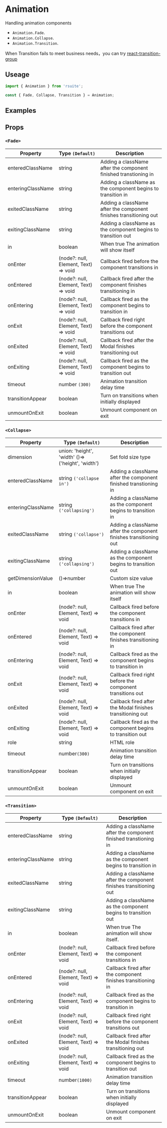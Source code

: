 # Animation

Handling animation components

- `Animation.Fade`.
- `Animation.Collapse`.
- `Animation.Transition`.

When Transition fails to meet business needs，you can try [react-transition-group](https://github.com/reactjs/react-transition-group)

## Useage

```js
import { Animation } from 'rsuite';

const { Fade, Collapse, Transition } = Animation;
```

## Examples

<!--{demo}-->

## Props

### `<Fade>`

| Property          | Type `(Default)`                     | Description                                                       |
| ----------------- | ------------------------------------ | ----------------------------------------------------------------- |
| enteredClassName  | string                               | Adding a className after the component finished transtioning in   |
| enteringClassName | string                               | Adding a className as the component begins to transition in       |
| exitedClassName   | string                               | Adding a className after the component finishes transitioning out |
| exitingClassName  | string                               | Adding a className as the component begins to transition out      |
| in                | boolean                              | When true The animation will show itself                          |
| onEnter           | (node?: null, Element, Text) => void | Callback fired before the component transitions in                |
| onEntered         | (node?: null, Element, Text) => void | Callback fired after the component finishes transitioning in      |
| onEntering        | (node?: null, Element, Text) => void | Callback fired as the component begins to transition in           |
| onExit            | (node?: null, Element, Text) => void | Callback fired right before the component transitions out         |
| onExited          | (node?: null, Element, Text) => void | Callback fired after the Modal finishes transitioning out         |
| onExiting         | (node?: null, Element, Text) => void | Callback fired as the component begins to transition out          |
| timeout           | number `(300)`                       | Animation transition delay time                                   |
| transitionAppear  | boolean                              | Turn on transitions when initially displayed                      |
| unmountOnExit     | boolean                              | Unmount component on exit                                         |

### `<Collapse>`

| Property          | Type `(Default)`                                 | Description                                                       |
| ----------------- | ------------------------------------------------ | ----------------------------------------------------------------- |
| dimension         | union: 'height', 'width' ()=>('height', 'width') | Set fold size type                                                |
| enteredClassName  | string `('collapse in')`                         | Adding a className after the component finished transtioning in   |
| enteringClassName | string `('collapsing')`                          | Adding a className as the component begins to transition in       |
| exitedClassName   | string `('collapse')`                            | Adding a className after the component finishes transitioning out |
| exitingClassName  | string `('collapsing')`                          | Adding a className as the component begins to transition out      |
| getDimensionValue | ()=>number                                       | Custom size value                                                 |
| in                | boolean                                          | When true The animation will show itself                          |
| onEnter           | (node?: null, Element, Text) => void             | Callback fired before the component transitions in                |
| onEntered         | (node?: null, Element, Text) => void             | Callback fired after the component finishes transitioning in      |
| onEntering        | (node?: null, Element, Text) => void             | Callback fired as the component begins to transition in           |
| onExit            | (node?: null, Element, Text) => void             | Callback fired right before the component transitions out         |
| onExited          | (node?: null, Element, Text) => void             | Callback fired after the Modal finishes transitioning out         |
| onExiting         | (node?: null, Element, Text) => void             | Callback fired as the component begins to transition out          |
| role              | string                                           | HTML role                                                         |
| timeout           | number`(300)`                                    | Animation transition delay time                                   |
| transitionAppear  | boolean                                          | Turn on transitions when initially displayed                      |
| unmountOnExit     | boolean                                          | Unmount component on exit                                         |

### `<Transition>`

| Property          | Type `(Default)`                     | Description                                                       |
| ----------------- | ------------------------------------ | ----------------------------------------------------------------- |
| enteredClassName  | string                               | Adding a className after the component finished transtioning in   |
| enteringClassName | string                               | Adding a className as the component begins to transition in       |
| exitedClassName   | string                               | Adding a className after the component finishes transitioning out |
| exitingClassName  | string                               | Adding a className as the component begins to transition out      |
| in                | boolean                              | When true The animation will show itself.                         |
| onEnter           | (node?: null, Element, Text) => void | Callback fired before the component transitions in                |
| onEntered         | (node?: null, Element, Text) => void | Callback fired after the component finishes transitioning in      |
| onEntering        | (node?: null, Element, Text) => void | Callback fired as the component begins to transition in           |
| onExit            | (node?: null, Element, Text) => void | Callback fired right before the component transitions out         |
| onExited          | (node?: null, Element, Text) => void | Callback fired after the Modal finishes transitioning out         |
| onExiting         | (node?: null, Element, Text) => void | Callback fired as the component begins to transition out          |
| timeout           | number`(1000)`                       | Animation transition delay time                                   |
| transitionAppear  | boolean                              | Turn on transitions when initially displayed                      |
| unmountOnExit     | boolean                              | Unmount component on exit                                         |
